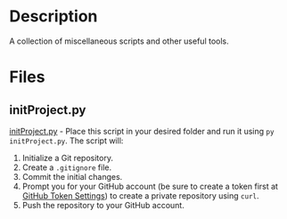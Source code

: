 # Description

A collection of miscellaneous scripts and other useful tools.

# Files

## initProject.py
[initProject.py](initProject.py) - Place this script in your desired folder and run it using `py initProject.py`. The script will:

1. Initialize a Git repository.
2. Create a `.gitignore` file.
3. Commit the initial changes.
4. Prompt you for your GitHub account (be sure to create a token first at [GitHub Token Settings](https://github.com/settings/tokens?type=beta)) to create a private repository using `curl`.
5. Push the repository to your GitHub account.
